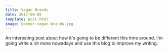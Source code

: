 ```yaml
---
title: Vegan Brands
date: 2017-06-05
template: post.html
image: banner-vegan-brands.jpg
---
```


An interesting post about how it's going to be different this time around. I'm going write a lot more nowadays and use this blog to improve my writing.
